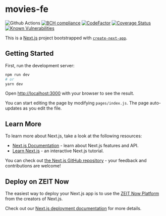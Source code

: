 # movies-fe

![Github Actions](<https://github.com/bduff9/movies-fe/workflows/Tests+CI/badge.svg>)
[![BCH compliance](https://bettercodehub.com/edge/badge/bduff9/movies-fe?branch=main)](https://bettercodehub.com/)
[![CodeFactor](https://www.codefactor.io/repository/github/bduff9/movies-fe/badge)](https://www.codefactor.io/repository/github/bduff9/movies-fe)
[![Coverage Status](https://coveralls.io/repos/github/bduff9/movies-fe/badge.svg?branch=main)](https://coveralls.io/github/bduff9/movies-fe?branch=main)
[![Known Vulnerabilities](https://snyk.io/test/github/bduff9/movies-fe/badge.svg)](https://snyk.io/test/github/bduff9/movies-fe)


This is a [Next.js](https://nextjs.org/) project bootstrapped with [`create-next-app`](https://github.com/zeit/next.js/tree/canary/packages/create-next-app).

## Getting Started

First, run the development server:

```bash
npm run dev
# or
yarn dev
```

Open [http://localhost:3000](http://localhost:3000) with your browser to see the result.

You can start editing the page by modifying `pages/index.js`. The page auto-updates as you edit the file.

## Learn More

To learn more about Next.js, take a look at the following resources:

- [Next.js Documentation](https://nextjs.org/docs) - learn about Next.js features and API.
- [Learn Next.js](https://nextjs.org/learn) - an interactive Next.js tutorial.

You can check out [the Next.js GitHub repository](https://github.com/zeit/next.js/) - your feedback and contributions are welcome!

## Deploy on ZEIT Now

The easiest way to deploy your Next.js app is to use the [ZEIT Now Platform](https://zeit.co/) from the creators of Next.js.

Check out our [Next.js deployment documentation](https://nextjs.org/docs/deployment) for more details.
